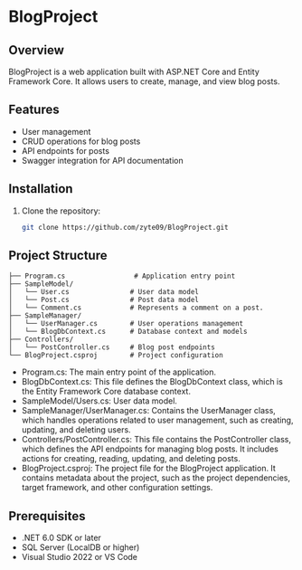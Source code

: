 # BlogProject

## Overview
BlogProject is a web application built with ASP.NET Core and Entity Framework Core. It allows users to create, manage, and view blog posts.

## Features
- User management
- CRUD operations for blog posts
- API endpoints for posts
- Swagger integration for API documentation

## Installation
1. Clone the repository:
   ```bash
   git clone https://github.com/zyte09/BlogProject.git

## Project Structure
```BlogProject/
├── Program.cs                 # Application entry point
├── SampleModel/
│   └── User.cs               # User data model
│   └── Post.cs               # Post data model
│   └── Comment.cs            # Represents a comment on a post.
├── SampleManager/
│   └── UserManager.cs        # User operations management
│   └── BlogDbContext.cs      # Database context and models
├── Controllers/
│   └── PostController.cs     # Blog post endpoints
└── BlogProject.csproj        # Project configuration 
```
- Program.cs: The main entry point of the application.
- BlogDbContext.cs: This file defines the BlogDbContext class, which is the Entity Framework Core database context.
- SampleModel/Users.cs: User data model.
- SampleManager/UserManager.cs: Contains the UserManager class, which handles operations related to user management, such as creating, updating, and deleting users.
- Controllers/PostController.cs: This file contains the PostController class, which defines the API endpoints for managing blog posts. It includes actions for creating, reading, updating, and deleting posts.
- BlogProject.csproj: The project file for the BlogProject application. It contains metadata about the project, such as the project dependencies, target framework, and other configuration settings.
## Prerequisites
- .NET 6.0 SDK or later
- SQL Server (LocalDB or higher)
- Visual Studio 2022 or VS Code
